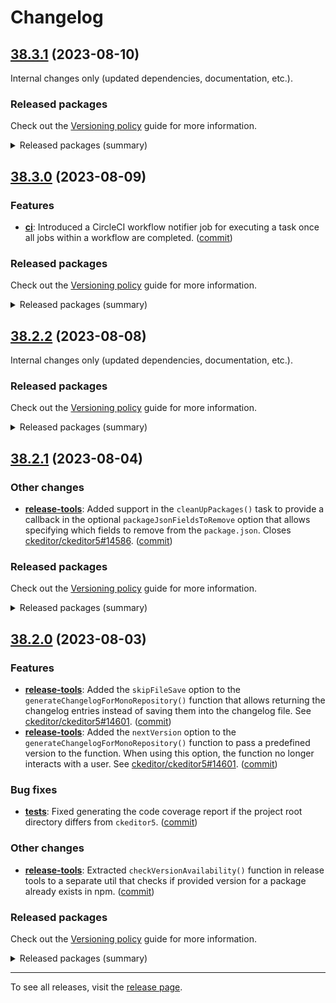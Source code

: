 Changelog
=========

## [38.3.1](https://github.com/ckeditor/ckeditor5-dev/compare/v38.3.0...v38.3.1) (2023-08-10)

Internal changes only (updated dependencies, documentation, etc.).

### Released packages

Check out the [Versioning policy](https://ckeditor.com/docs/ckeditor5/latest/framework/guides/support/versioning-policy.html) guide for more information.

<details>
<summary>Released packages (summary)</summary>

Other releases:

* [@ckeditor/ckeditor5-dev-bump-year](https://www.npmjs.com/package/@ckeditor/ckeditor5-dev-bump-year/v/38.3.1): v38.3.0 => v38.3.1
* [@ckeditor/ckeditor5-dev-ci](https://www.npmjs.com/package/@ckeditor/ckeditor5-dev-ci/v/38.3.1): v38.3.0 => v38.3.1
* [@ckeditor/ckeditor5-dev-dependency-checker](https://www.npmjs.com/package/@ckeditor/ckeditor5-dev-dependency-checker/v/38.3.1): v38.3.0 => v38.3.1
* [@ckeditor/ckeditor5-dev-docs](https://www.npmjs.com/package/@ckeditor/ckeditor5-dev-docs/v/38.3.1): v38.3.0 => v38.3.1
* [@ckeditor/ckeditor5-dev-release-tools](https://www.npmjs.com/package/@ckeditor/ckeditor5-dev-release-tools/v/38.3.1): v38.3.0 => v38.3.1
* [@ckeditor/ckeditor5-dev-tests](https://www.npmjs.com/package/@ckeditor/ckeditor5-dev-tests/v/38.3.1): v38.3.0 => v38.3.1
* [@ckeditor/ckeditor5-dev-transifex](https://www.npmjs.com/package/@ckeditor/ckeditor5-dev-transifex/v/38.3.1): v38.3.0 => v38.3.1
* [@ckeditor/ckeditor5-dev-translations](https://www.npmjs.com/package/@ckeditor/ckeditor5-dev-translations/v/38.3.1): v38.3.0 => v38.3.1
* [@ckeditor/ckeditor5-dev-utils](https://www.npmjs.com/package/@ckeditor/ckeditor5-dev-utils/v/38.3.1): v38.3.0 => v38.3.1
* [@ckeditor/ckeditor5-dev-web-crawler](https://www.npmjs.com/package/@ckeditor/ckeditor5-dev-web-crawler/v/38.3.1): v38.3.0 => v38.3.1
* [@ckeditor/jsdoc-plugins](https://www.npmjs.com/package/@ckeditor/jsdoc-plugins/v/38.3.1): v38.3.0 => v38.3.1
* [@ckeditor/typedoc-plugins](https://www.npmjs.com/package/@ckeditor/typedoc-plugins/v/38.3.1): v38.3.0 => v38.3.1
</details>


## [38.3.0](https://github.com/ckeditor/ckeditor5-dev/compare/v38.2.2...v38.3.0) (2023-08-09)

### Features

* **[ci](https://www.npmjs.com/package/@ckeditor/ckeditor5-dev-ci)**: Introduced a CircleCI workflow notifier job for executing a task once all jobs within a workflow are completed. ([commit](https://github.com/ckeditor/ckeditor5-dev/commit/e038f87882751b02bc9b118b281703ce8d91d986))

### Released packages

Check out the [Versioning policy](https://ckeditor.com/docs/ckeditor5/latest/framework/guides/support/versioning-policy.html) guide for more information.

<details>
<summary>Released packages (summary)</summary>

Releases containing new features:

* [@ckeditor/ckeditor5-dev-ci](https://www.npmjs.com/package/@ckeditor/ckeditor5-dev-ci/v/38.3.0): v38.2.2 => v38.3.0

Other releases:

* [@ckeditor/ckeditor5-dev-bump-year](https://www.npmjs.com/package/@ckeditor/ckeditor5-dev-bump-year/v/38.3.0): v38.2.2 => v38.3.0
* [@ckeditor/ckeditor5-dev-dependency-checker](https://www.npmjs.com/package/@ckeditor/ckeditor5-dev-dependency-checker/v/38.3.0): v38.2.2 => v38.3.0
* [@ckeditor/ckeditor5-dev-docs](https://www.npmjs.com/package/@ckeditor/ckeditor5-dev-docs/v/38.3.0): v38.2.2 => v38.3.0
* [@ckeditor/ckeditor5-dev-release-tools](https://www.npmjs.com/package/@ckeditor/ckeditor5-dev-release-tools/v/38.3.0): v38.2.2 => v38.3.0
* [@ckeditor/ckeditor5-dev-tests](https://www.npmjs.com/package/@ckeditor/ckeditor5-dev-tests/v/38.3.0): v38.2.2 => v38.3.0
* [@ckeditor/ckeditor5-dev-transifex](https://www.npmjs.com/package/@ckeditor/ckeditor5-dev-transifex/v/38.3.0): v38.2.2 => v38.3.0
* [@ckeditor/ckeditor5-dev-translations](https://www.npmjs.com/package/@ckeditor/ckeditor5-dev-translations/v/38.3.0): v38.2.2 => v38.3.0
* [@ckeditor/ckeditor5-dev-utils](https://www.npmjs.com/package/@ckeditor/ckeditor5-dev-utils/v/38.3.0): v38.2.2 => v38.3.0
* [@ckeditor/ckeditor5-dev-web-crawler](https://www.npmjs.com/package/@ckeditor/ckeditor5-dev-web-crawler/v/38.3.0): v38.2.2 => v38.3.0
* [@ckeditor/jsdoc-plugins](https://www.npmjs.com/package/@ckeditor/jsdoc-plugins/v/38.3.0): v38.2.2 => v38.3.0
* [@ckeditor/typedoc-plugins](https://www.npmjs.com/package/@ckeditor/typedoc-plugins/v/38.3.0): v38.2.2 => v38.3.0
</details>


## [38.2.2](https://github.com/ckeditor/ckeditor5-dev/compare/v38.2.1...v38.2.2) (2023-08-08)

Internal changes only (updated dependencies, documentation, etc.).

### Released packages

Check out the [Versioning policy](https://ckeditor.com/docs/ckeditor5/latest/framework/guides/support/versioning-policy.html) guide for more information.

<details>
<summary>Released packages (summary)</summary>

Other releases:

* [@ckeditor/ckeditor5-dev-bump-year](https://www.npmjs.com/package/@ckeditor/ckeditor5-dev-bump-year/v/38.2.2): v38.2.1 => v38.2.2
* [@ckeditor/ckeditor5-dev-ci](https://www.npmjs.com/package/@ckeditor/ckeditor5-dev-ci/v/38.2.2): v38.2.1 => v38.2.2
* [@ckeditor/ckeditor5-dev-dependency-checker](https://www.npmjs.com/package/@ckeditor/ckeditor5-dev-dependency-checker/v/38.2.2): v38.2.1 => v38.2.2
* [@ckeditor/ckeditor5-dev-docs](https://www.npmjs.com/package/@ckeditor/ckeditor5-dev-docs/v/38.2.2): v38.2.1 => v38.2.2
* [@ckeditor/ckeditor5-dev-release-tools](https://www.npmjs.com/package/@ckeditor/ckeditor5-dev-release-tools/v/38.2.2): v38.2.1 => v38.2.2
* [@ckeditor/ckeditor5-dev-tests](https://www.npmjs.com/package/@ckeditor/ckeditor5-dev-tests/v/38.2.2): v38.2.1 => v38.2.2
* [@ckeditor/ckeditor5-dev-transifex](https://www.npmjs.com/package/@ckeditor/ckeditor5-dev-transifex/v/38.2.2): v38.2.1 => v38.2.2
* [@ckeditor/ckeditor5-dev-translations](https://www.npmjs.com/package/@ckeditor/ckeditor5-dev-translations/v/38.2.2): v38.2.1 => v38.2.2
* [@ckeditor/ckeditor5-dev-utils](https://www.npmjs.com/package/@ckeditor/ckeditor5-dev-utils/v/38.2.2): v38.2.1 => v38.2.2
* [@ckeditor/ckeditor5-dev-web-crawler](https://www.npmjs.com/package/@ckeditor/ckeditor5-dev-web-crawler/v/38.2.2): v38.2.1 => v38.2.2
* [@ckeditor/jsdoc-plugins](https://www.npmjs.com/package/@ckeditor/jsdoc-plugins/v/38.2.2): v38.2.1 => v38.2.2
* [@ckeditor/typedoc-plugins](https://www.npmjs.com/package/@ckeditor/typedoc-plugins/v/38.2.2): v38.2.1 => v38.2.2
</details>


## [38.2.1](https://github.com/ckeditor/ckeditor5-dev/compare/v38.2.0...v38.2.1) (2023-08-04)

### Other changes

* **[release-tools](https://www.npmjs.com/package/@ckeditor/ckeditor5-dev-release-tools)**: Added support in the `cleanUpPackages()` task to provide a callback in the optional `packageJsonFieldsToRemove` option that allows specifying which fields to remove from the `package.json`. Closes [ckeditor/ckeditor5#14586](https://github.com/ckeditor/ckeditor5/issues/14586). ([commit](https://github.com/ckeditor/ckeditor5-dev/commit/aaeda4151aab9d037e55ffbf74e038fbe2416c9f))

### Released packages

Check out the [Versioning policy](https://ckeditor.com/docs/ckeditor5/latest/framework/guides/support/versioning-policy.html) guide for more information.

<details>
<summary>Released packages (summary)</summary>

Other releases:

* [@ckeditor/ckeditor5-dev-bump-year](https://www.npmjs.com/package/@ckeditor/ckeditor5-dev-bump-year/v/38.2.1): v38.2.0 => v38.2.1
* [@ckeditor/ckeditor5-dev-ci](https://www.npmjs.com/package/@ckeditor/ckeditor5-dev-ci/v/38.2.1): v38.2.0 => v38.2.1
* [@ckeditor/ckeditor5-dev-dependency-checker](https://www.npmjs.com/package/@ckeditor/ckeditor5-dev-dependency-checker/v/38.2.1): v38.2.0 => v38.2.1
* [@ckeditor/ckeditor5-dev-docs](https://www.npmjs.com/package/@ckeditor/ckeditor5-dev-docs/v/38.2.1): v38.2.0 => v38.2.1
* [@ckeditor/ckeditor5-dev-release-tools](https://www.npmjs.com/package/@ckeditor/ckeditor5-dev-release-tools/v/38.2.1): v38.2.0 => v38.2.1
* [@ckeditor/ckeditor5-dev-tests](https://www.npmjs.com/package/@ckeditor/ckeditor5-dev-tests/v/38.2.1): v38.2.0 => v38.2.1
* [@ckeditor/ckeditor5-dev-transifex](https://www.npmjs.com/package/@ckeditor/ckeditor5-dev-transifex/v/38.2.1): v38.2.0 => v38.2.1
* [@ckeditor/ckeditor5-dev-translations](https://www.npmjs.com/package/@ckeditor/ckeditor5-dev-translations/v/38.2.1): v38.2.0 => v38.2.1
* [@ckeditor/ckeditor5-dev-utils](https://www.npmjs.com/package/@ckeditor/ckeditor5-dev-utils/v/38.2.1): v38.2.0 => v38.2.1
* [@ckeditor/ckeditor5-dev-web-crawler](https://www.npmjs.com/package/@ckeditor/ckeditor5-dev-web-crawler/v/38.2.1): v38.2.0 => v38.2.1
* [@ckeditor/jsdoc-plugins](https://www.npmjs.com/package/@ckeditor/jsdoc-plugins/v/38.2.1): v38.2.0 => v38.2.1
* [@ckeditor/typedoc-plugins](https://www.npmjs.com/package/@ckeditor/typedoc-plugins/v/38.2.1): v38.2.0 => v38.2.1
</details>


## [38.2.0](https://github.com/ckeditor/ckeditor5-dev/compare/v38.1.4...v38.2.0) (2023-08-03)

### Features

* **[release-tools](https://www.npmjs.com/package/@ckeditor/ckeditor5-dev-release-tools)**: Added the `skipFileSave` option to the `generateChangelogForMonoRepository()` function that allows returning the changelog entries instead of saving them into the changelog file. See [ckeditor/ckeditor5#14601](https://github.com/ckeditor/ckeditor5/issues/14601). ([commit](https://github.com/ckeditor/ckeditor5-dev/commit/0b1b1e3e9a5ae928177468b599ebaf201815711f))
* **[release-tools](https://www.npmjs.com/package/@ckeditor/ckeditor5-dev-release-tools)**: Added  the `nextVersion` option to the `generateChangelogForMonoRepository()` function to pass a predefined version to the function. When using this option, the function no longer interacts with a user. See [ckeditor/ckeditor5#14601](https://github.com/ckeditor/ckeditor5/issues/14601). ([commit](https://github.com/ckeditor/ckeditor5-dev/commit/0b1b1e3e9a5ae928177468b599ebaf201815711f))

### Bug fixes

* **[tests](https://www.npmjs.com/package/@ckeditor/ckeditor5-dev-tests)**: Fixed generating the code coverage report if the project root directory differs from `ckeditor5`. ([commit](https://github.com/ckeditor/ckeditor5-dev/commit/5d6add38aa9e71725c23af936fcd6173adbcd13a))

### Other changes

* **[release-tools](https://www.npmjs.com/package/@ckeditor/ckeditor5-dev-release-tools)**: Extracted `checkVersionAvailability()` function in release tools to a separate util that checks if provided version for a package already exists in npm. ([commit](https://github.com/ckeditor/ckeditor5-dev/commit/1afa9362318aefcb6359265d386649c9c6ca497f))

### Released packages

Check out the [Versioning policy](https://ckeditor.com/docs/ckeditor5/latest/framework/guides/support/versioning-policy.html) guide for more information.

<details>
<summary>Released packages (summary)</summary>

Releases containing new features:

* [@ckeditor/ckeditor5-dev-release-tools](https://www.npmjs.com/package/@ckeditor/ckeditor5-dev-release-tools/v/38.2.0): v38.1.4 => v38.2.0

Other releases:

* [@ckeditor/ckeditor5-dev-bump-year](https://www.npmjs.com/package/@ckeditor/ckeditor5-dev-bump-year/v/38.2.0): v38.1.4 => v38.2.0
* [@ckeditor/ckeditor5-dev-ci](https://www.npmjs.com/package/@ckeditor/ckeditor5-dev-ci/v/38.2.0): v38.1.4 => v38.2.0
* [@ckeditor/ckeditor5-dev-dependency-checker](https://www.npmjs.com/package/@ckeditor/ckeditor5-dev-dependency-checker/v/38.2.0): v38.1.4 => v38.2.0
* [@ckeditor/ckeditor5-dev-docs](https://www.npmjs.com/package/@ckeditor/ckeditor5-dev-docs/v/38.2.0): v38.1.4 => v38.2.0
* [@ckeditor/ckeditor5-dev-tests](https://www.npmjs.com/package/@ckeditor/ckeditor5-dev-tests/v/38.2.0): v38.1.4 => v38.2.0
* [@ckeditor/ckeditor5-dev-transifex](https://www.npmjs.com/package/@ckeditor/ckeditor5-dev-transifex/v/38.2.0): v38.1.4 => v38.2.0
* [@ckeditor/ckeditor5-dev-translations](https://www.npmjs.com/package/@ckeditor/ckeditor5-dev-translations/v/38.2.0): v38.1.4 => v38.2.0
* [@ckeditor/ckeditor5-dev-utils](https://www.npmjs.com/package/@ckeditor/ckeditor5-dev-utils/v/38.2.0): v38.1.4 => v38.2.0
* [@ckeditor/ckeditor5-dev-web-crawler](https://www.npmjs.com/package/@ckeditor/ckeditor5-dev-web-crawler/v/38.2.0): v38.1.4 => v38.2.0
* [@ckeditor/jsdoc-plugins](https://www.npmjs.com/package/@ckeditor/jsdoc-plugins/v/38.2.0): v38.1.4 => v38.2.0
* [@ckeditor/typedoc-plugins](https://www.npmjs.com/package/@ckeditor/typedoc-plugins/v/38.2.0): v38.1.4 => v38.2.0
</details>

---

To see all releases, visit the [release page](https://github.com/ckeditor/ckeditor5-dev/releases).
